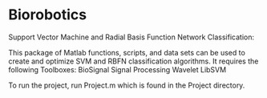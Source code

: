 Biorobotics
===========

Support Vector Machine and Radial Basis Function Network Classification:

This package of Matlab functions, scripts, and data sets can be used to create and optimize SVM and RBFN classification algorithms.
It requires the following Toolboxes:
  BioSignal
  Signal Processing
  Wavelet
  LibSVM
  
To run the project, run Project.m which is found in the Project directory. 
